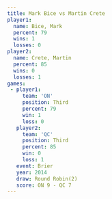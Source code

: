 ```yaml
---
title: Mark Bice vs Martin Crete
player1:             
  name: Bice, Mark   
  percent: 79        
  wins: 1            
  losses: 0          
player2:             
  name: Crete, Martin
  percent: 85        
  wins: 0            
  losses: 1          
games:
 - player1:         
     team: 'ON'     
     position: Third
     percent: 79    
     win: 1         
     loss: 0        
   player2:         
     team: 'QC'     
     position: Third
     percent: 85    
     win: 0         
     loss: 1        
   event: Brier        
   year: 2014          
   draw: Round Robin(2)
   score: ON 9 - QC 7  
---
```

